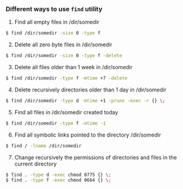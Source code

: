 ### Different ways to use `find` utility

1. Find all empty files in /dir/somedir
```bash
$ find /dir/somedir -size 0 -type f
```
2. Delete all zero byte files in /dir/somedir
```bash
$ find /dir/somedir -size 0 -type f -delete
```
3. Delete all files older than 1 week in /dir/somedir
```bash
$ find /dir/somedir -type f -mtime +7 -delete
```
4. Delete recursively directories older than 1 day in /dir/somedir
```bash
$ find /dir/somedir -type d -mtime +1 -prune -exec -r {} \;
```
5. Find all files in /dir/somedir created today
```bash
$ find /dir/somedir -type f -mtime -1
```
6. Find all symbolic links pointed to the directory /dir/somedir
```bash
$ find / -lname /dir/somedir
```
7. Change recursively the permissions of directories and files in the current directory
```bash
$ find . -type d -exec chmod 0775 {} \;
$ find . -type f -exec chmod 0664 {} \;
```
